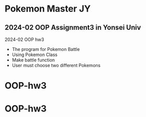 # Pokemon Master JY
## 2024-02 OOP Assignment3 in Yonsei Univ

2024-02 OOP hw3
- The program for Pokemon Battle
- Using Pokemon Class
- Make battle function
- User must choose two different Pokemons
# OOP-hw3
# OOP-hw3

